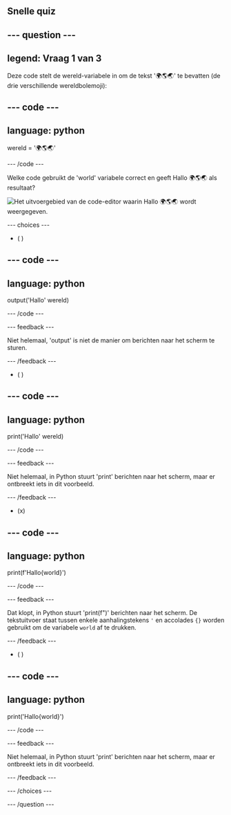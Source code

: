 ## Snelle quiz

## --- question ---

## legend: Vraag 1 van 3

Deze code stelt de wereld-variabele in om de tekst '🌍🌎🌏' te bevatten (de drie verschillende wereldbolemoji):

## --- code ---

## language: python

wereld = '🌍🌎🌏'

\--- /code ---

Welke code gebruikt de 'world' variabele correct en geeft Hallo 🌍🌎🌏 als resultaat?

![Het uitvoergebied van de code-editor waarin Hallo 🌍🌎🌏 wordt weergegeven.](images/quiz1.png)

\--- choices ---

- ( )

## --- code ---

## language: python

output('Hallo' wereld)

\--- /code ---

\--- feedback ---

Niet helemaal, 'output' is niet de manier om berichten naar het scherm te sturen.

\--- /feedback ---

- ( )

## --- code ---

## language: python

print('Hallo' wereld)

\--- /code ---

\--- feedback ---

Niet helemaal, in Python stuurt 'print' berichten naar het scherm, maar er ontbreekt iets in dit voorbeeld.

\--- /feedback ---

- (x)

## --- code ---

## language: python

print(f'Hallo{world}')

\--- /code ---

\--- feedback ---

Dat klopt, in Python stuurt 'print(f")' berichten naar het scherm. De tekstuitvoer staat tussen enkele aanhalingstekens `'` en accolades `{}` worden gebruikt om de variabele `world` af te drukken.

\--- /feedback ---

- ( )

## --- code ---

## language: python

print('Hallo{world}')

\--- /code ---

\--- feedback ---

Niet helemaal, in Python stuurt 'print' berichten naar het scherm, maar er ontbreekt iets in dit voorbeeld.

\--- /feedback ---

\--- /choices ---

\--- /question ---
